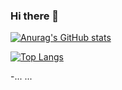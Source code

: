### Hi there 👋

<!--
**Indusy/Indusy** is a ✨ _special_ ✨ repository because its `README.md` (this file) appears on your GitHub profile.

Here are some ideas to get you started:

- 🔭 I’m currently working on ...
- 🌱 I’m currently learning ...
- 👯 I’m looking to collaborate on ...
- 🤔 I’m looking for help with ...
- 💬 Ask me about ...
- 📫 How to reach me: ...
- 😄 Pronouns: ...
- ⚡ Fun fact: ...
-->

[![Anurag's GitHub stats](https://github-readme-stats.vercel.app/api?username=Indusy&count_private=true&show_icons=true?theme=dracula)](https://github.com/anuraghazra/github-readme-stats)    

[![Top Langs](https://github-readme-stats.vercel.app/api/top-langs/?username=Indusy&show_icons=true&theme=radical)](https://github.com/anuraghazra/github-readme-stats)

-... ...
